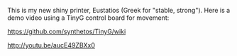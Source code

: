 This is my new shiny printer, Eustatios (Greek for "stable, strong").
Here is a demo video using a TinyG control board for movement:

https://github.com/synthetos/TinyG/wiki

http://youtu.be/aucE49ZBXx0
